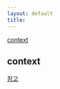 ```yaml
---
layout: default
title:
---
```


[context](#context)


## context

[참고](https://docs.github.com/en/actions/writing-workflows/choosing-what-your-workflow-does/accessing-contextual-information-about-workflow-runs)
